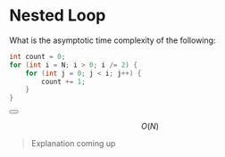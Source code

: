 # Nested Loop

What is the asymptotic time complexity of the following:

```C++
int count = 0;
for (int i = N; i > 0; i /= 2) {
    for (int j = 0; j < i; j++) {
        count += 1;
    }
}
```

<button class="section" target="solution" show="Show solution" hide="Hide solution"></button>

<!--sec data-title="Solution" data-id="solution" data-show=false ces-->
$$O(N)$$

> Explanation coming up
<!--endsec-->